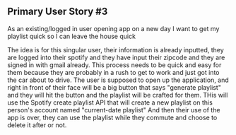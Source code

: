 ## Primary User Story #3
As an existing/logged in user opening app on a new day I want to get my playlist quick so I can leave the house quick

The idea is for this singular user, their information is already inputted, they are logged into their spotify and they have input their zipcode and they are signed in with
gmail already. This process needs to be quick and easy for them because they are probably in a rush to get to work and just got into the car about to drive.
The user is supposed to open up the application, and right in front of their face will be a big button that says "generate playlist" and they will hit the button and the
playlist will be crafted for them. THis will use the Spotify create playlist API that will create a new playlist on this person's account named "current-date playlist"
And then their use of the app is over, they can use the playlist while they commute and choose to delete it after or not.

